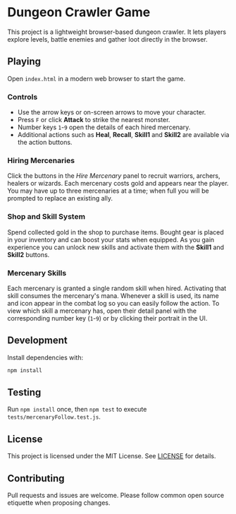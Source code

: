 # Dungeon Crawler Game

This project is a lightweight browser-based dungeon crawler. It lets players explore levels, battle enemies and gather loot directly in the browser.

## Playing

Open `index.html` in a modern web browser to start the game.

### Controls

- Use the arrow keys or on-screen arrows to move your character.
- Press `F` or click **Attack** to strike the nearest monster.
- Number keys `1`-`9` open the details of each hired mercenary.
- Additional actions such as **Heal**, **Recall**, **Skill1** and **Skill2** are available via the action buttons.

### Hiring Mercenaries

Click the buttons in the *Hire Mercenary* panel to recruit warriors, archers, healers or wizards. Each mercenary costs gold and appears near the player. You may have up to three mercenaries at a time; when full you will be prompted to replace an existing ally.

### Shop and Skill System

Spend collected gold in the shop to purchase items. Bought gear is placed in your inventory and can boost your stats when equipped. As you gain experience you can unlock new skills and activate them with the **Skill1** and **Skill2** buttons.

### Mercenary Skills

Each mercenary is granted a single random skill when hired. Activating that skill
consumes the mercenary's mana. Whenever a skill is used, its name and icon appear
in the combat log so you can easily follow the action. To view which skill a
mercenary has, open their detail panel with the corresponding number key
(`1`-`9`) or by clicking their portrait in the UI.

## Development

Install dependencies with:

```bash
npm install
```

## Testing

Run `npm install` once, then `npm test` to execute `tests/mercenaryFollow.test.js`.

## License

This project is licensed under the MIT License. See [LICENSE](LICENSE) for details.

## Contributing

Pull requests and issues are welcome. Please follow common open source etiquette when proposing changes.
